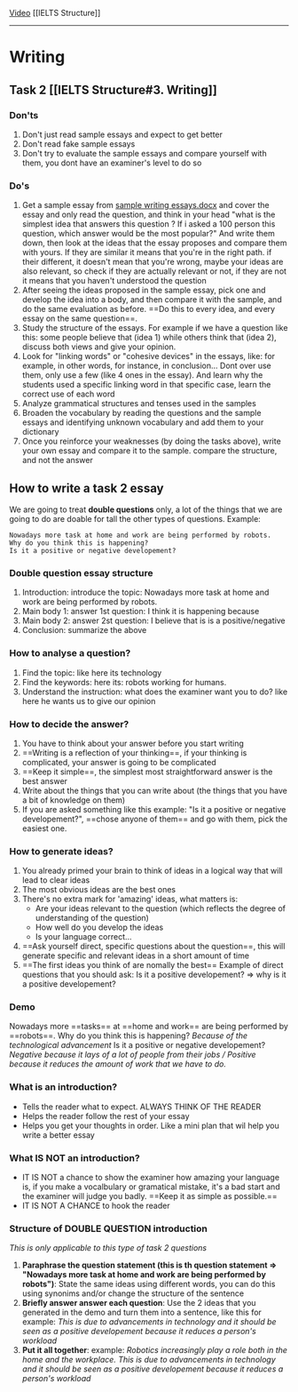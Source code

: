 [Video](https://www.youtube.com/watch?v=xGtKdsVxV8A&t=1111s)
[[IELTS Structure]]

---
# Writing  
## Task 2 [[IELTS Structure#3. **Writing**]]
### Don'ts  
1. Don't just read sample essays and expect to get better  
2. Don't read fake sample essays  
3. Don't try to evaluate the sample essays and compare yourself with them, you dont have an examiner's level to do so  
### Do's  
1. Get a sample essay from [sample writing essays.docx](E:\ELT\IELTS\sample-writing-essays.docx)  and cover the essay and only read the question, and think in your head "what is the simplest idea that answers this question ? If i asked a 100 person this question, which answer would be the most popular?" And write them down, then look at the ideas that the essay proposes and compare them with yours. If they are similar it means that you're in the right path. if their different, it doesn't mean that you're wrong, maybe your ideas are also relevant, so check if they are actually relevant or not, if they are not it means that you haven't understood the question  
2. After seeing the ideas proposed in the sample essay, pick one and develop the idea into a body, and then compare it with the sample, and do the same evaluation as before. ==Do this to every idea, and every essay on the same question==.  
3. Study the structure of the essays. For example if we have a question like this: some people believe that (idea 1) while others think that (idea 2), discuss both views and give your opinion. 
4. Look for "linking words" or "cohesive devices" in the essays, like: for example, in other words, for instance, in conclusion... Dont over use them, only use a few (like 4 ones in the essay). And learn why the students used a specific linking word in that specific case, learn the correct use of each word
5. Analyze grammatical structures and tenses used in the samples
6. Broaden the vocabulary by reading the questions and the sample essays and identifying unknown vocabulary and add them to your dictionary
7. Once you reinforce your weaknesses (by doing the tasks above), write your own essay and compare it to the sample. compare the structure,  and not the answer  
## How to write a task 2 essay
We are going to treat **double questions** only, a lot of the things that we are going to do are doable for tall the other types of questions.
Example: 

	Nowadays more task at home and work are being performed by robots.
	Why do you think this is happening?
	Is it a positive or negative developement?
### Double question essay structure
1. Introduction: introduce the topic: Nowadays more task at home and work are being performed by robots.
2. Main body 1: answer 1st question: I think it is happening because
3. Main body 2: answer 2st question: I believe that is is a positive/negative
4. Conclusion: summarize the above
### How to analyse a question?
1. Find the topic: like here its technology
2. Find the keywords: here its: robots working for humans.
3. Understand the instruction: what does the examiner want you to do? like here he wants us to give our opinion
### How to decide the answer?
1. You have to think about your answer before you start writing 
2. ==Writing is a reflection of your thinking==, if your thinking is complicated, your answer is going to be complicated
3. ==Keep it simple==, the simplest most straightforward answer is the best answer 
4. Write about the things that you can write about (the things that you have a bit of knowledge on them)
5. If you are asked something like this example: "Is it a positive or negative developement?", ==chose anyone of them== and go with them, pick the easiest one.
### How to generate ideas?
1. You already primed your brain to think of ideas in a logical way that will lead to clear ideas
2.  The most obvious ideas are the best ones
3. There's no extra mark for 'amazing' ideas, what matters is: 
	-  Are your ideas relevant to the question (which reflects the degree of understanding of the question)
	-  How well do you develop the ideas
	-  Is your language correct...
4. ==Ask yourself direct, specific questions about the question==, this will generate specific and relevant ideas in a short amount of time
5. ==The first ideas you think of are nomally the best==
Example of direct questions that you should ask: Is it a positive developement? => why is it a positive developement?
### Demo 
Nowadays more ==tasks== at ==home and work== are being performed by ==robots==.
Why do you think this is happening? *Because of the technological advancement*
Is it a positive or negative developement? *Negative because it lays of a lot of people from their jobs / Positive because it reduces the amount of work that we have to do.*
### What is an introduction?
- Tells the reader what to expect. ALWAYS THINK OF THE READER
- Helps the reader follow the rest of your essay
- Helps you get your thoughts in order. Like a mini plan that wil help you write a better essay
### What IS NOT an introduction?
- IT IS NOT a chance to show the examiner how amazing your language is, if you make a vocalbulary or gramatical mistake, it's a bad start and the examiner will judge you badly. ==Keep it as simple as possible.==
- IT IS NOT A CHANCE to hook the reader 
### Structure of DOUBLE QUESTION introduction
*This is only applicable to this type of task 2 questions*
1. **Paraphrase the question statement (this is th question statement => "Nowadays more task at home and work are being performed by robots")**: 
   State the same ideas using different words, you can do this using synonims and/or change the structure of the sentence
2. **Briefly answer answer each question**: Use the 2 ideas that you generated in the demo and turn them into a sentence, like this for example: *This is due to advancements in technology and it should be seen as a positive developement because it reduces a person's workload*
3. **Put it all together**: example: *Robotics increasingly play a role both in the home and the workplace. This is due to advancements in technology and it should be seen as a positive developement because it reduces a person's workload* 

